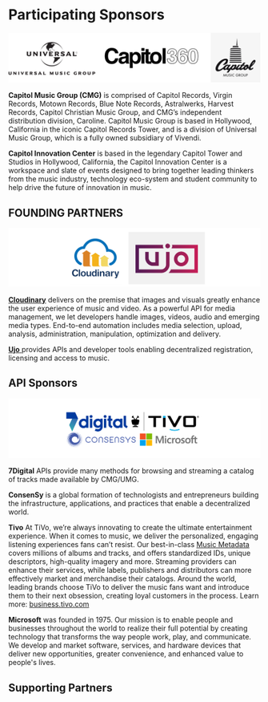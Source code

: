 # Participating Sponsors

![](../.gitbook/assets/umg-logos.png)

**Capitol Music Group \(CMG\)** is comprised of Capitol Records, Virgin Records, Motown Records, Blue Note Records, Astralwerks, Harvest Records, Capitol Christian Music Group, and CMG’s independent distribution division, Caroline. Capitol Music Group is based in Hollywood, California in the iconic Capitol Records Tower, and is a division of Universal Music Group, which is a fully owned subsidiary of Vivendi.

**Capitol Innovation Center** is based in the legendary Capitol Tower and Studios in Hollywood, California, the Capitol Innovation Center is a workspace and slate of events designed to bring together leading thinkers from the music industry, technology eco-system and student community to help drive the future of innovation in music.

## FOUNDING PARTNERS

![PRESENTING SPONSORS](../.gitbook/assets/founding-partners-logos-long.png)

[**Cloudinary**](https://cloudinary.com/signup?utm_source=CMW&utm_medium=Gitbook&utm_campaign=Evangelism&utm_term=Hackathon-Guide&utm_content=Signup_CMW) delivers on the premise that images and visuals greatly enhance the user experience of music and video. As a powerful API for media management, we let developers handle images, videos, audio and emerging media types. End-to-end automation includes media selection, upload, analysis, administration, manipulation, optimization and delivery.

[**Ujo** ](https://ujomusic.com/)provides APIs and developer tools enabling decentralized registration, licensing and access to music.

## API Sponsors

![API SPONSORS](../.gitbook/assets/api-sponsors-logos.png)

**7Digital** APIs provide many methods for browsing and streaming a catalog of tracks made available by CMG/UMG.

**ConsenSy** is a global formation of technologists and entrepreneurs building the infrastructure, applications, and practices that enable a decentralized world.

**Tivo** At TiVo, we’re always innovating to create the ultimate entertainment experience. When it comes to music, we deliver the personalized, engaging listening experiences fans can’t resist. Our best-in-class [Music Metadata](http://prod-doc.rovicorp.com/mashery/index.php/Data/APIs/Rovi-Music) covers millions of albums and tracks, and offers standardized IDs, unique descriptors, high-quality imagery and more. Streaming providers can enhance their services, while labels, publishers and distributors can more effectively market and merchandise their catalogs. Around the world, leading brands choose TiVo to deliver the music fans want and introduce them to their next obsession, creating loyal customers in the process. Learn more: [business.tivo.com](https://business.tivo.com)

**Microsoft** was founded in 1975. Our mission is to enable people and businesses throughout the world to realize their full potential by creating technology that transforms the way people work, play, and communicate. We develop and market software, services, and hardware devices that deliver new opportunities, greater convenience, and enhanced value to people's lives.

## Supporting Partners



